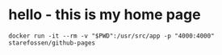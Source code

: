# hello - this is my home page

`docker run -it --rm -v "$PWD":/usr/src/app -p "4000:4000" starefossen/github-pages`
